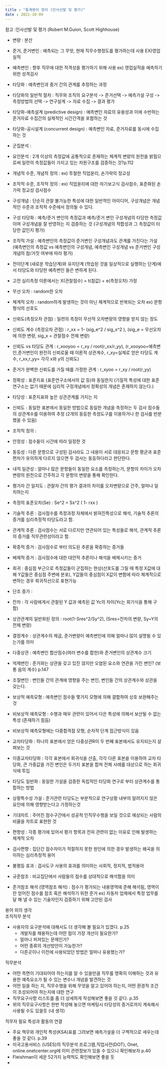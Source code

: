 ```yaml
---
title : "통계용어 정리 (인사선발 및 평가)"
date : 2021-10-09
---
```


참고 :인사선발 및 평가 (Robert M.Guion, Scott Highhouse)  

* 변량 : 분산  
* 준거, 준거변인 : 예측되는 그 무엇, 현재 직무수행정도를 평가하는데 사용   EX)영업실적  
* 예측변인 : 향후 직무에 대한 적격성을 평가하기 위해 사용 ex) 영업실적을 예측하기 위한 성격검사  
* 타당화 : 예측변인과 중거 간의 관계를 추정하는 과정  
* 타당화의 일반적 절차 : 직무와 조직의 요구분석 -> 준거선택 -> 예측가설 구성 -> 측정방법의 선택 -> 연구설계 -> 자료 수집 -> 결과 평가   
* 타당화-예측설계 (predictive design) : 예측변인 자료의 유용성과 이에 수반하는 준거자료 수집간의 실제적인 시간간격을 포함하는 것  
* 타당화-공시설계 (concurrent design) : 예측변인 자료, 준거자료를 동시에 수집하는 것  
* 군집분석 :  
* 요인분석 : 2개 이상의 측정값에 공통적으로 존재하는 체계적 변량의 원천을 밝힘으로써 일련의 측정값들이 가지고 있는 차원구조를 검증하는 것?p.112  
* 개념적 수준, 개념적 정의 : ex) 투철한 직업윤리, 손가락의 정교성    
* 조작적 수준, 조작적 정의 : ex) 직업윤리에 대한 자기보고식 검사점수, 표준화된 손가락 정교성 검사점수  
* 구성개념 : 단순히 관찰 불가능한 특성에 대한 일반적인 아이디어, 구성개념은 개념적인 수준과 조작적 수준에서 정의될 수 있다.    
* 구성 타당화 : 예측/준거 변인의 측정값과 예측/준거 변인 구성개념의 타당한 측정값이며 구성개념을 잘 반영하는 지 검증하는 것 (구성개념의 적합성과 그 측정값이 타당한 값인지 평가)  
* 조작적 가설 : 예측변인의 측정값이 준거변인 구성개념과도 관계를 가진다는 가설 (예측변인의 측정값 vs 예측변인의 구성개념, 예측변인 구성개념 vs 준거변인 구성개념의 참/거짓 여부에 따라 평가)  
* 전이단계 (새로운 학습단계)와 유지단계 (학습된 것을 일상적으로 실행하는 단계)에서 타당도와 타당한 예측변인 들은 변하게 된다.      
* 고전 심리측정 이론에서는 X(관찰점수) = t(참값) + e(측정오차) 가정  
* 무선 오차 : random한 오차 
* 쳬계적 오차 : random하게 발생하는 것이 아닌 체계적으로 반복되는 오차 ex) 문항형식의 선호도  
* 신뢰도(측정오차 관점) : 일련의 측정이 무선적 오차변량의 영향을 받지 않는 정도
* 신뢰도 계수 (측정오차 관점) : r_xx = 1- (sig_e^2 / sig_x^2 ), (sig_e = 무선오차에 의한 변량, sig_x = 관찰점수 전체 변량)  
* 신뢰도 vs 타당도 관계 : r_xooyoo = r_xy / root(r_xx/r_yy), (r_xooyoo=예측변인,준거변인이 완전히 신뢰로울 때 이론적 상관계수, r_xy=실제로 얻은 타당도 계수, r_xx,r_yy= 각각 x와 y의 신뢰도)  
* 준거가 완벽한 신뢰도를 가질 때를 가정한 관계 : r_xyoo = r_xy / root(r_yy)  
* 정확성 : 표준지표 (표준연구소에서의 값 등)와 동일한지 (기질적 특성에 대한 표준연구소는 없기 때문에 심리적 구정개념에서 정확성의 개념은 존재하지 않는다.)  
* 타당성 : 표준지표와 높은 상관관계를 가지는 지  
* 신뢰도 : 동일한 표본에서 동일한 방법으로 동일한 개념을 측정하는 두 검사 점수들의 상관계수를 이용하여 추정 (2개의 동등한 측정도구를 이용하거나 한 검사를 반분했을 수 있음)  
* 조작적 정의 :  
* 안정성 : 점수들이 시간에 따라 일정한 것  
* 동등성 : 다른 문항으로 구성된 검사라도 그 내용이 서로 대응되고 문항 평균과 표준편차가 유의하게 다르지 않으면 두 검사는 동등하다라고 판단한다.  
* 내적 일관성 : 얼마나 많은 문항들이 동일한 요소를 측정하는가, 문항의 차이가 오차변량의 원천으로 간주하고 각 문항의 변량을 통해 확인한다.  
* 평가자 간 일치도 : 관찰자 간의 평가 결과의 차이를 오차변량으로 간주, 얼마나 일치하는지  
* 측정의 표준오차(Se) : Se^2 = Sx^2 ( 1- rxx ) 
* 기술적 추론 : 검사점수를 측정과정 자체에서 밝혀진특성으로 해석, 기술적 추론의 증거를 심리측정적 타당도라고 함.  
* 관계적 추론 : 검사점수는 서로 다르지만 연관되어 있는 특성들로 해석, 관계적 추론의 증거를 직무관련성이라고 함.   
* 확증적 증거 : 검사점수로 부터 의도된 추론을 확증하는 증거들  
* 배제적 증거 : 검사점수에 대한 대안적 추론이나 해석을 배제시키는 증거  

* 회귀 : 중심점 부근으로 측정값들이 군집하는 현상(산포도를 그릴 때 특정 X값에 대해 Y값들은 중심점 주변에 분포), Y값들의 중심점이 X값이 변함에 따라 체계적으로 변하는 경우 회귀직선으로 표현가능   
* 단조 증가 :  
* 잔차 : 각 사람에게서 관찰된 Y 값과 예측된 값 Yc의 차이(Yc는 회기식을 통해 구함)  
* 상관관계의 일반화된 정의 : root(1-Sres^2/Sy^2), (Sres=잔차의 변량, Sy=Y의 전체 변량)  
* 결정계수 : 상관계수의 제곱, 준거변량이 예측변인에 의해 얼마나 많이 설명될 수 있는가를 의미  

* 다중상관 : 예측변인 합산점수(여러 변수를 합한)와 준거변인의 상관계수 크기  
* 억제변인 : 준거와는 상관을 갖고 있진 않지만 오염된 요소와 연관을 가진 변인? (보통 음의 계수) p.147  
* 조절변인 : 변인들 간의 관계에 영향을 주는 변인, 변인들 간의 상관계수와 상관을 갖는다.  
* 보상적 예측모형 : 예측변인 점수들 몇가지 모형에 의해 결합하여 상호 보완해주는 것  
* 비보상적 예측모형 : 수행과 매우 관련이 있어서 다은 특성에 의해서 보산될 수 없는 특성 (존재하기 힘듬)  
* 비보상적 예측모형에는 다중합격점 모형, 순차적 단계 접근방식이 있음 
* 교차타당화 : 하나의 표본에서 얻은 다중상관R이 두 번째 표본에서도 유지되는지 살펴보는 것  
* 이중교차타당화 : 각각 표본에서 회귀식을 산출, 각각 다른 표본을 이용하여 교차 타당화, 큰 가중값을 가진 변인은 두가지 표본을 합쳐 전체 사례를 대상으로 하는 회귀식에 투입  
* 타당도 일반화 : 동일한 가설을 검증한 독립적인 타당화 연구로 부터 상관계수를 통합하는 방법  
* 상황특수성 가설 : 준거관련 타당도는 부분적으로 연구상황 내부의 알려지지 않은 요인에 의해 영향받는다고 가정하는것  

* 기대차트 : 주어진 점수구간에서 성공적 인직무수행을 보일 것으로 예상되는 사람의 비율을 차트로 표현한 것  

* 편향성 : 각종 평가에 있어서 평가 항목과 전혀 관련이 없는 이유로 인해 발생하는 체계적 오차  
* 검사편향 : 집단간 점수차이가 적절하지 못한 원인에 의한 경우 발생하는 왜곡을 의미하는 심리측정적 용어  
* 불평등 효과 : 검사도구 사용의 효과를 의미하는 사회적, 정치적, 법적용어  

* 규준참조 : 비교집단에서 사람들의 점수를 상대적으로 해석함을 의미  
* 준거참조 해석 (영역참조 해석) : 점수가 평가되는 내용영역에 준해 해석됨, 영역이란 얻어진 점수를 참조 혹은 해석하기 위한 준거 ex) 자동차 업체에서 특정 업무를 달 해 낼 수 있는 기술자인지 검증하기 위해 고안된 검사  

 

용어 외의 생각  
조직직무 분석  
* 사용자의 요구분석에 대해서도 더 생각해 볼 필요가 있겠다. p.25   
  * 개발자를 채용하는데 어떤 점이 가장 개선이 필요한가?  
  * 얼마나 퍼져있는 문제인가?  
  * 어떤 종류의 개선방안이 가능한가?  
  * 다른곳이나 이전에 사용되었던 방법은 얼마나 유용했는가?  
  
직무분석  
* 어떤 측면이 기대되어야 하는지를 알 수 있을만큼 직무를 명확히 이해하는 것과 유용한 예측요소가 될 수 있는 변수나 개념을 발견하는 것  
* 어떤 일을 하는 지, 직무수행을 위해 무엇을 알고 있어야 하는지, 어떤 환경적 조건이 조성되어야 하는지에 대한 연구  
* 직무요구사항 리스트를 좀 더 상세하게 작성해보면 좋을 것 같다. p.35  
* 위의 직무요구사항은 한번 작성해 놓으면 마케팅시 타당성의 증거로까지 계속해서 사용될 수도 있을듯 (내 생각)  
  
직무자 필요 특성과 활동의 연결  
* 주요 책무와 개인적 특성(KSA)표를 그려보면 예측가설을 더 구첵적으로 세우는데 좋을 것 같다. p.39  
* 미국고용서비스 (USES)의 직무분석 프로그램,직업사전(DOT), Onet, online.onetcenter.org에 이미 관련정보가 있을 수 있으니 확인해보자 p.40  
* Fleishman이 세운 52가지 능력척도 확인해보면 좋을 듯  
* 


